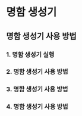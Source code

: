 <h1>명함 생성기</h1>

<h2>명함 생성기 사용 방법</h2>

<h3>1. 명함 생성기 실행</h3>

<h3>2. 명함 생성기 사용 방법</h3>

<h3>3. 명함 생성기 사용 방법</h3>

<h3>4. 명함 생성기 사용 방법</h3>
